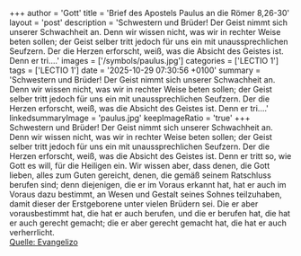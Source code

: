 +++
author = 'Gott'
title = 'Brief des Apostels Paulus an die Römer 8,26-30'
layout = 'post'
description = 'Schwestern und Brüder! Der Geist nimmt sich unserer Schwachheit an. Denn wir wissen nicht, was wir in rechter Weise beten sollen; der Geist selber tritt jedoch für uns ein mit unaussprechlichen Seufzern. Der die Herzen erforscht, weiß, was die Absicht des Geistes ist. Denn er tri....'
images = ['/symbols/paulus.jpg']
categories = ['LECTIO 1']
tags = ['LECTIO 1']
date = '2025-10-29 07:30:56 +0100'
summary = 'Schwestern und Brüder! Der Geist nimmt sich unserer Schwachheit an. Denn wir wissen nicht, was wir in rechter Weise beten sollen; der Geist selber tritt jedoch für uns ein mit unaussprechlichen Seufzern. Der die Herzen erforscht, weiß, was die Absicht des Geistes ist. Denn er tri....'
linkedsummaryImage = 'paulus.jpg'
keepImageRatio = 'true'
+++
Schwestern und Brüder! Der Geist nimmt sich unserer Schwachheit an. Denn wir wissen nicht, was wir in rechter Weise beten sollen; der Geist selber tritt jedoch für uns ein mit unaussprechlichen Seufzern.
Der die Herzen erforscht, weiß, was die Absicht des Geistes ist. Denn er tritt so, wie Gott es will, für die Heiligen ein.<!--more-->
Wir wissen aber, dass denen, die Gott lieben, alles zum Guten gereicht, denen, die gemäß seinem Ratschluss berufen sind;
denn diejenigen, die er im Voraus erkannt hat, hat er auch im Voraus dazu bestimmt, an Wesen und Gestalt seines Sohnes teilzuhaben, damit dieser der Erstgeborene unter vielen Brüdern sei.
Die er aber vorausbestimmt hat, die hat er auch berufen, und die er berufen hat, die hat er auch gerecht gemacht; die er aber gerecht gemacht hat, die hat er auch verherrlicht.<br> [Quelle: Evangelizo](https://evangeliumtagfuertag.org/DE/gospel)
